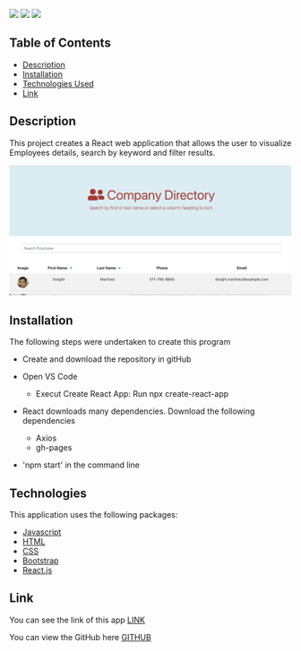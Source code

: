 [![](https://img.shields.io/badge/javascript-62%25-yellow)]()
[![](https://img.shields.io/badge/html-21%25-blue)]()
[![](https://img.shields.io/badge/CSS-17%25-red)]()

## Table of Contents

- [Description](#description)
- [Installation](#installation)
- [Technologies Used](#technologies)
- [Link](#link)

## Description

This project creates a React web application that allows the user to visualize Employees details, search by keyword and filter results.

![Screenshot](assets/home-pagesnap.png)

## Installation

The following steps were undertaken to create this program

- Create and download the repository in gitHub
- Open VS Code

  - Execut Create React App: Run npx create-react-app <appname>

- React downloads many dependencies. Download the following dependencies

  - Axios
  - gh-pages

- 'npm start' in the command line

## Technologies

This application uses the following packages:

- [Javascript](https://www.javascript.com/)
- [HTML](https://developer.mozilla.org/en-US/docs/Web/HTML)
- [CSS](https://developer.mozilla.org/en-US/docs/Web/CSS)
- [Bootstrap](https://getbootstrap.com/)
- [React.js](https://reactjs.org/)

## Link

You can see the link of this app [LINK](https://10-kp.github.io/employee_directory/)

You can view the GitHub here [GITHUB](https://github.com/10-kp/employee_directory)
